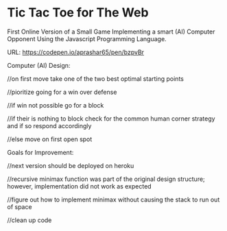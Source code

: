 # Tic Tac Toe for The Web

First Online Version of a Small Game Implementing a smart (AI) Computer Opponent Using the Javascript Programming Language. 

URL: https://codepen.io/aprashar65/pen/bzpvBr

Computer (AI) Design:

//on first move take one of the two best optimal starting points

//pioritize going for a win over defense

//if win not possible go for a block

//if their is nothing to block check for the common human corner strategy and if so respond accordingly

//else move on first open spot


Goals for Improvement:

//next version should be deployed on heroku 

//recursive minimax function was part of the original design structure; however, implementation did not work as expected

//figure out how to implement minimax without causing the stack to run out of space

//clean up code
